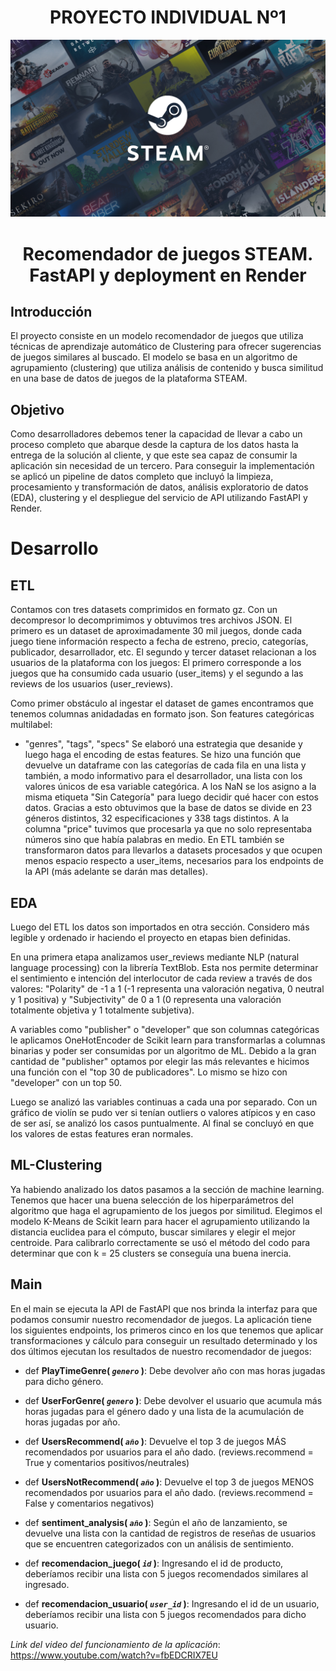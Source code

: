 
# <h1 align=center> **PROYECTO INDIVIDUAL Nº1** </h1>

<div style="text-align: center;">
    <img src="store_home_share.jpg" width="800">
</div>

# <h1 align=center> **Recomendador de juegos STEAM. FastAPI y deployment en Render** </h1>

## **Introducción**

El proyecto consiste en un modelo recomendador de juegos que utiliza técnicas de aprendizaje automático de Clustering para ofrecer sugerencias de juegos similares al buscado. El modelo se basa en un algoritmo de agrupamiento (clustering) que utiliza análisis de contenido y busca similitud en una base de datos de juegos de la plataforma STEAM.

## **Objetivo**

Como desarrolladores debemos tener la capacidad de llevar a cabo un proceso completo que abarque desde la captura de los datos hasta la entrega de la solución al cliente, y que este sea capaz de consumir la aplicación sin necesidad de un tercero.
Para conseguir la implementación se aplicó un pipeline de datos completo que incluyó la limpieza, procesamiento y transformación de datos, análisis exploratorio de datos (EDA), clustering y el despliegue del servicio de API utilizando FastAPI y Render.

# **Desarrollo**

## ETL

Contamos con tres datasets comprimidos en formato gz. Con un decompresor lo decomprimimos y obtuvimos tres archivos JSON. El primero es un dataset de aproximadamente 30 mil juegos, donde cada juego tiene información respecto a fecha de estreno, precio, categorías, publicador, desarrollador, etc. 
El segundo y tercer dataset relacionan a los usuarios de la plataforma con los juegos: El primero corresponde a los juegos que ha consumido cada usuario (user_items) y el segundo a las reviews de los usuarios (user_reviews).

Como primer obstáculo al ingestar el dataset de games encontramos que tenemos columnas anidadadas en formato json. Son features categóricas multilabel:
- "genres", "tags", "specs"
Se elaboró una estrategia que desanide y luego haga el encoding de estas features. Se hizo una función que devuelve un dataframe con las categorías de cada fila en una lista y también, a modo informativo para el desarrollador, una lista con los valores únicos de esa variable categórica. A los NaN se los asigno a la misma etiqueta "Sin Categoría" para luego decidir qué hacer con estos datos.
Gracias a esto obtuvimos que la base de datos se divide en 23 géneros distintos, 32 especificaciones y 338 tags distintos. A la columna "price" tuvimos que procesarla ya que no solo representaba números sino que había palabras en medio.
En ETL también se transformaron datos para llevarlos a datasets procesados y que ocupen menos espacio respecto a user_items, necesarios para los endpoints de la API (más adelante se darán mas detalles).

## EDA

Luego del ETL los datos son importados en otra sección. Considero más legible y ordenado ir haciendo el proyecto en etapas bien definidas.

En una primera etapa analizamos user_reviews mediante NLP (natural language processing) con la librería TextBlob. Esta nos permite determinar el sentimiento e intención del interlocutor de cada review a través de dos valores: "Polarity" de -1 a 1 (-1 representa una valoración negativa, 0 neutral y 1 positiva) y "Subjectivity" de 0 a 1 (0 representa una valoración totalmente objetiva y 1 totalmente subjetiva).

A variables como "publisher" o "developer" que son columnas categóricas le aplicamos OneHotEncoder de Scikit learn para transformarlas a columnas binarias y poder ser consumidas por un algoritmo de ML. Debido a la gran cantidad de "publisher" optamos por elegir las más relevantes e hicimos una función con el "top 30 de publicadores". Lo mismo se hizo con "developer" con un top 50.

Luego se analizó las variables continuas a cada una por separado. Con un gráfico de violín se pudo ver si tenían outliers o valores atípicos y en caso de ser así, se analizó los casos puntualmente. Al final se concluyó en que los valores de estas features eran normales.


## ML-Clustering

Ya habiendo analizado los datos pasamos a la sección de machine learning. Tenemos que hacer una buena selección de los hiperparámetros del algoritmo que haga el agrupamiento de los juegos por similitud.
Elegimos el modelo K-Means de Scikit learn para hacer el agrupamiento utilizando la distancia euclidea para el cómputo, buscar similares y elegir el mejor centroide. Para calibrarlo correctamente se usó el método del codo para determinar que con k = 25 clusters se conseguía una buena inercia.

## Main
En el main se ejecuta la API de FastAPI que nos brinda la interfaz para que podamos consumir nuestro recomendador de juegos. La aplicación tiene los siguientes endpoints, los primeros cinco en los que tenemos que aplicar transformaciones y cálculo para conseguir un resultado determinado y los dos últimos ejecutan los resultados de nuestro recomendador de juegos:

+ def **PlayTimeGenre( *`genero`* )**:
    Debe devolver año con mas horas jugadas para dicho género.


+ def **UserForGenre( *`genero`* )**:
    Debe devolver el usuario que acumula más horas jugadas para el género dado y una lista de la acumulación de horas jugadas por año.


+ def **UsersRecommend( *`año`* )**:
    Devuelve el top 3 de juegos MÁS recomendados por usuarios para el año dado. (reviews.recommend = True y comentarios positivos/neutrales)
    

+ def **UsersNotRecommend( *`año`* )**:
    Devuelve el top 3 de juegos MENOS recomendados por usuarios para el año dado. (reviews.recommend = False y comentarios negativos)
    

+ def **sentiment_analysis( *`año`* )**:
    Según el año de lanzamiento, se devuelve una lista con la cantidad de registros de reseñas de usuarios que se encuentren categorizados con un análisis de sentimiento.
    

+ def **recomendacion_juego( *`id`* )**:
    Ingresando el id de producto, deberíamos recibir una lista con 5 juegos recomendados similares al ingresado.


+ def **recomendacion_usuario( *`user_id`* )**:
    Ingresando el id de un usuario, deberíamos recibir una lista con 5 juegos recomendados para dicho usuario.



*Link del video del funcionamiento de la aplicación*: https://www.youtube.com/watch?v=fbEDCRIX7EU